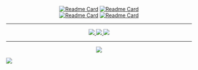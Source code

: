 <div align="center">

[![Readme Card](https://github-readme-stats.vercel.app/api/pin/?username=LeaYeh&repo=minishell&hide_border=true&border_radius=5.5&theme=moltack)](https://github.com/LeaYeh/minishell)
[![Readme Card](https://github-readme-stats.vercel.app/api/pin/?username=itislu&repo=42free&hide_border=true&border_radius=5.5&theme=moltack)](https://github.com/itislu/42free)
<br>
[![Readme Card](https://github-readme-stats.vercel.app/api/pin/?username=LeaYeh&repo=42_minishell_tester&hide_border=true&border_radius=5.5&theme=moltack)](https://github.com/LeaYeh/42_minishell_tester)
[![Readme Card](https://github-readme-stats.vercel.app/api/pin/?username=itislu&repo=42tools&hide_border=true&border_radius=5.5&theme=moltack)](https://github.com/itislu/42tools)

---

  <a href="https://github.com/itislu">
    <img
        src="https://github-readme-stats.vercel.app/api?username=itislu&rank_icon=percentile&show=reviews,prs_merged_percentage&show_icons=true&hide_border=true&border_radius=5.5&theme=ambient_gradient&bg_color=DEG,7a1406,de9917&card_width=700"
    >
  </a>

  <a href="https://github.com/itislu">
    <img
        src="https://github-profile-summary-cards.vercel.app/api/cards/profile-details?username=itislu&theme=moltack"
    >
  </a>

  <a href="https://github.com/itislu?tab=repositories">
    <img
        src="https://github-readme-stats.vercel.app/api/top-langs/?username=itislu&langs_count=20&layout=compact&hide_border=true&border_radius=5.5&show_icons=true&theme=ambient_gradient&bg_color=DEG,7a1406,de9917&card_width=700"
    >
  </a>

---

  <a href="https://github.com/itislu">
    <img
        src="https://komarev.com/ghpvc/?username=itislu&style=for-the-badge&label=VISITORS&color=86092c"
    >
  </a>

</div>

![](https://hit.yhype.me/github/profile?user_id=129603980)
